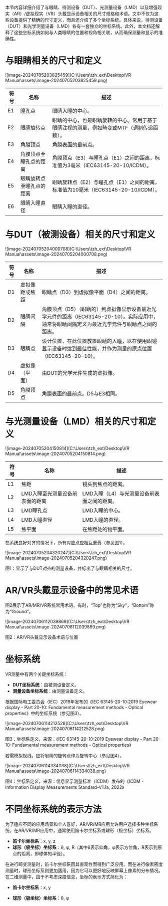本节内容详细介绍了与眼睛、待测设备（DUT）、光测量设备（LMD）以及增强现实（AR）/虚拟现实（VR）头戴显示设备相关的尺寸规格和术语。文中不仅为这些设备提供了精确的尺寸定义，而且还介绍了多个坐标系统。具体来说，待测设备（DUT）和光学测量设备（LMD）各有一套独立的坐标系统。此外，本文档还解释了这些坐标系统如何与人类眼睛的位置和视角相关联，从而确保测量和显示的准确性。



# 与眼睛相关的尺寸和定义

![image-20240705203825459](C:\Users\tzh_ext\Desktop\VR Manual\assets\image-20240705203825459.png)

| 符号 | 名称                     | 描述                                                         |
| ---- | ------------------------ | ------------------------------------------------------------ |
| E1   | 瞳孔点                   | 眼睛入瞳的中心。                                             |
| E2   | 眼睛旋转点               | 眼睛的中心，也是眼睛旋转的中心。常用于基于眼睛注视的测量，例如畸变或MTF（调制传递函数）。 |
| E3   | 角膜顶点                 | 角膜表面的最前点。                                           |
| E4   | 角膜顶点至瞳孔点的距离   | 角膜顶点（E3）与瞳孔点（E1）之间的距离，标准值为3毫米（IEC63145-20-10/ICDM）。 |
| E5   | 眼睛旋转点至瞳孔点的距离 | 眼睛旋转点（E2）与瞳孔点（E1）之间的距离，标准值为10毫米（IEC63145-20-10/ICDM）。 |
| E6   | 眼睛入瞳直径             | 眼睛入瞳的直径。                                             |



# 与DUT（被测设备）相关的尺寸和定义

![image-20240705204000708](C:\Users\tzh_ext\Desktop\VR Manual\assets\image-20240705204000708.png)

| 符号 | 名称           | 描述                                                         |
| ---- | -------------- | ------------------------------------------------------------ |
| D1   | 虚拟像距或焦距 | 眼睛点（D3）到虚拟像平面（D4）之间的距离。                   |
| D2   | 眼睛间隔       | 角膜顶点（D5）（眼睛的）到虚拟像显示设备最近光学元件的距离（IEC63145-20-10）。实际应用中，通常将眼睛间隔定义为最近光学元件与眼睛点之间的距离。 |
| D3   | 眼睛点         | 设计位置，在此位置放置眼睛的入瞳，以在使用眼镜显示设备时达到最佳性能，并作为测量的原点位置（IEC63145-20-10）。 |
| D4   | 虚拟像（平面） | 由DUT的光学元件生成的虚拟像。                                |
| D5   | 角膜顶点       | 角膜表面的最前点。D5与E3相同。                               |



# 与光测量设备（LMD）相关的尺寸和定义

![image-20240705204150814](C:\Users\tzh_ext\Desktop\VR Manual\assets\image-20240705204150814.png)

| 符号 | 名称                            | 描述                                        |
| ---- | ------------------------------- | ------------------------------------------- |
| L1   | 焦距                            | 镜头到焦点的距离。                          |
| L2   | LMD入瞳至光测量设备前表面的距离 | LMD入瞳（L4）与光测量设备前表面之间的距离。 |
| L3   | LMD瞳孔点                       | LMD入瞳的中心。                             |
| L4   | LMD入瞳直径                     | LMD入瞳的直径。                             |
| L5   | 焦平面                          | 在焦距处的物平面。                          |



在系统良好对齐的情况下，所有对应点应相互重叠（参见图1）。

![image-20240705204320247](C:\Users\tzh_ext\Desktop\VR Manual\assets\image-20240705204320247.png)

图1：显示了与DUT对齐的测量设备，并标出了与眼睛相关的尺寸。



# AR/VR头戴显示设备中的常见术语

图2展示了AR/MR/VR系统常用术语。有时，“Top”也称为“Sky”，“Bottom”称为“Ground”。

![image-20240706112039869](C:\Users\tzh_ext\Desktop\VR Manual\assets\image-20240706112039869.png)

图2：AR/VR头戴显示设备术语与位置



# 坐标系统

VR测量中有两个关键坐标系统：

- **DUT坐标系统**：由被测设备定义。
- **测量设备坐标系统**：由测量设备定义。

根据国际电工委员会（IEC）2019年发布的《IEC 63145-20-10:2019 Eyewear display - Part 20-10: Fundamental measurement methods - Optical properties》中的坐标系统（参见图3）。

![image-20240706114212528](C:\Users\tzh_ext\Desktop\VR Manual\assets\image-20240706114212528.png)

图3：坐标系定义，来源：《IEC 63145-20-10:2019 Eyewear display - Part 20-10: Fundamental measurement methods - Optical properties》



若需模拟视线，应将眼睛的旋转点作为旋转中心（参见图4）。

![image-20240706114334038](C:\Users\tzh_ext\Desktop\VR Manual\assets\image-20240706114334038.png)

图4：坐标系定义，来源：信息显示测量标准（ICDM）发布的《ICDM - Information Display Measurements Standard-V1.1a, 2022》



# 不同坐标系统的表示方法

为了适应不同的应用场景和个人喜好，AR/VR/MR应用允许用户选择多种坐标系统。在AR/VR/MR应用中，通常使用笛卡尔坐标系或球形（极坐标）坐标系。

- **笛卡尔坐标系**：x, y, z
- **球形（极坐标）坐标系**：θ, φ, R（其中θ表示仰角，φ表示方位角，R表示到原点的距离，即球体的半径）。

在进行畸变测量时，笛卡尔坐标系因其直观性而得到广泛应用。而在进行像素密度测量时，球形坐标系则更加适用，因为它可以更好地反映屏幕上像素的分布情况。在二维测量中，由于不考虑深度信息，坐标的表示方式简化为：

- **笛卡尔坐标系**：x, y

- **球形（极坐标）坐标系**：θ, φ